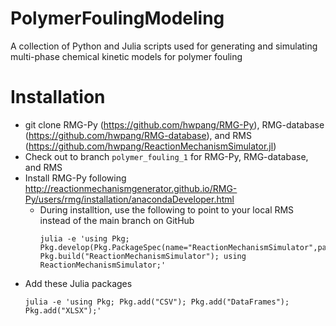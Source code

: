 # PolymerFoulingModeling
A collection of Python and Julia scripts used for generating and simulating multi-phase chemical kinetic models for polymer fouling

# Installation
- git clone RMG-Py (https://github.com/hwpang/RMG-Py), RMG-database (https://github.com/hwpang/RMG-database), and RMS (https://github.com/hwpang/ReactionMechanismSimulator.jl)
- Check out to branch `polymer_fouling_1` for RMG-Py, RMG-database, and RMS
- Install RMG-Py following http://reactionmechanismgenerator.github.io/RMG-Py/users/rmg/installation/anacondaDeveloper.html
    - During installtion, use the following to point to your local RMS instead of the main branch on GitHub
        ```
        julia -e 'using Pkg; Pkg.develop(Pkg.PackageSpec(name="ReactionMechanismSimulator",path="/path/to/your/ReactionMechanismSimulator.jl")); Pkg.build("ReactionMechanismSimulator"); using ReactionMechanismSimulator;'
        ```
- Add these Julia packages
    ```
    julia -e 'using Pkg; Pkg.add("CSV"); Pkg.add("DataFrames"); Pkg.add("XLSX");'
    ```